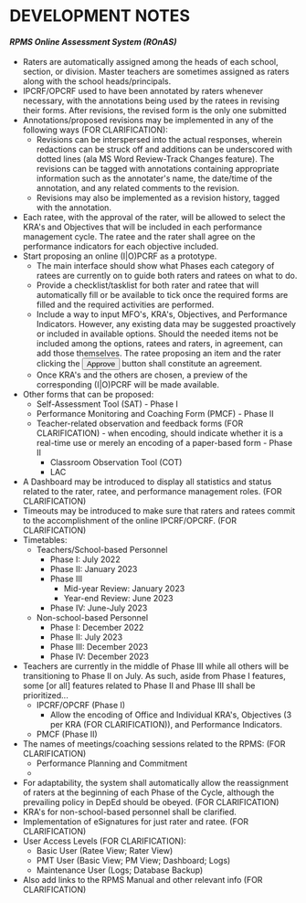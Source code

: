 # DEVELOPMENT NOTES
#### *RPMS Online Assessment System (ROnAS)*

* Raters are automatically assigned among the heads of each school, section, or division. Master teachers are sometimes assigned as raters along with the school heads/principals.
* IPCRF/OPCRF used to have been annotated by raters whenever necessary, with the annotations being used by the ratees in revising their forms. After revisions, the revised form is the only one submitted
* Annotations/proposed revisions may be implemented in any of the following ways (FOR CLARIFICATION):
  * Revisions can be interspersed into the actual responses, wherein redactions can be struck off and additions can be underscored with dotted lines (ala MS Word Review-Track Changes feature). The revisions can be tagged with annotations containing appropriate information such as the annotater's name, the date/time of the annotation, and any related comments to the revision.
  * Revisions may also be implemented as a revision history, tagged with the annotation.
* Each ratee, with the approval of the rater, will be allowed to select the KRA's and Objectives that will be included in each performance management cycle. The ratee and the rater shall agree on the performance indicators for each objective included.
* Start proposing an online (I|O)PCRF as a prototype.
  * The main interface should show what Phases each category of ratees are currently on to guide both raters and ratees on what to do.
  * Provide a checklist/tasklist for both rater and ratee that will automatically fill or be available to tick once the required forms are filled and the required activities are performed.
  * Include a way to input MFO's, KRA's, Objectives, and Performance Indicators. However, any existing data may be suggested proactively or included in available options. Should the needed items not be included among the options, ratees and raters, in agreement, can add those themselves. The ratee proposing an item and the rater clicking the <button>Approve</button> button shall constitute an agreement.
  * Once KRA's and the others are chosen, a preview of the corresponding (I|O)PCRF will be made available.
* Other forms that can be proposed:
  * Self-Assessment Tool (SAT) - Phase I
  * Performance Monitoring and Coaching Form (PMCF) - Phase II
  * Teacher-related observation and feedback forms (FOR CLARIFICATION) - when encoding, should indicate whether it is a real-time use or merely an encoding of a paper-based form - Phase II
    * Classroom Observation Tool (COT)
    * LAC
* A Dashboard may be introduced to display all statistics and status related to the rater, ratee, and performance management roles. (FOR CLARIFICATION)
* Timeouts may be introduced to make sure that raters and ratees commit to the accomplishment of the online IPCRF/OPCRF. (FOR CLARIFICATION)
* Timetables:
  * Teachers/School-based Personnel
    * Phase I: July 2022
    * Phase II: January 2023
    * Phase III
      * Mid-year Review: January 2023
      * Year-end Review: June 2023
    * Phase IV: June-July 2023
  * Non-school-based Personnel
    * Phase I: December 2022
    * Phase II: July 2023
    * Phase III: December 2023
    * Phase IV: December 2023
* Teachers are currently in the middle of Phase III while all others will be transitioning to Phase II on July. As such, aside from Phase I features, some [or all] features related to Phase II and Phase III shall be prioritized...
  * IPCRF/OPCRF (Phase I)
    * Allow the encoding of Office and Individual KRA's, Objectives (3 per KRA (FOR CLARIFICATION)), and Performance Indicators.
  * PMCF (Phase II)
* The names of meetings/coaching sessions related to the RPMS: (FOR CLARIFICATION)
  * Performance Planning and Commitment
  * 
* For adaptability, the system shall automatically allow the reassignment of raters at the beginning of each Phase of the Cycle, although the prevailing policy in DepEd should be obeyed. (FOR CLARIFICATION)
* KRA's for non-school-based personnel shall be clarified.
* Implementation of eSignatures for just rater and ratee. (FOR CLARIFICATION)
* User Access Levels (FOR CLARIFICATION):
  * Basic User (Ratee View; Rater View)
  * PMT User (Basic View; PM View; Dashboard; Logs)
  * Maintenance User (Logs; Database Backup)
* Also add links to the RPMS Manual and other relevant info (FOR CLARIFICATION)
